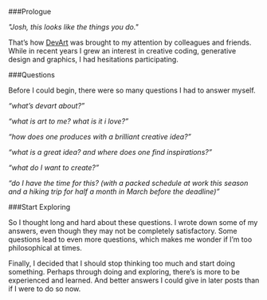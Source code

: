 ###Prologue

_"Josh, this looks like the things you do."_

That’s how [DevArt](https://devart.withgoogle.com/) was brought to my attention by colleagues and friends. While in recent years I grew an interest in creative coding, generative design and graphics, I had hesitations participating.

###Questions

Before I could begin, there were so many questions I had to answer myself.

_“what’s devart about?”_

_“what is art to me? what is it i love?”_

_“how does one produces with a brilliant creative idea?”_

_“what is a great idea? and where does one find inspirations?”_

_“what do I want to create?”_

_“do I have the time for this? (with a packed schedule at work this season and a hiking trip for half a month in March before the deadline)”_


###Start Exploring

So I thought long and hard about these questions. I wrote down some of my answers, even though they may not be completely satisfactory. Some questions lead to even more questions, which makes me wonder if I’m too philosophical at times.

Finally, I decided that I should stop thinking too much and start doing something. Perhaps through doing and exploring, there’s is more to be experienced and learned. And better answers I could give in later posts than if I were to do so now.
